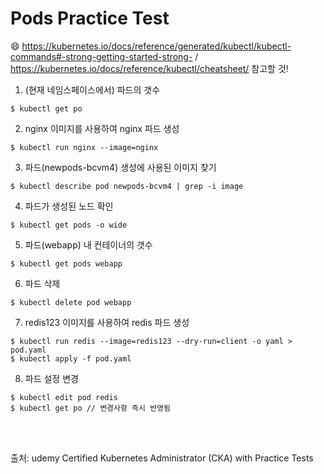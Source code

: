 # Pods Practice Test

:smile: https://kubernetes.io/docs/reference/generated/kubectl/kubectl-commands#-strong-getting-started-strong- / https://kubernetes.io/docs/reference/kubectl/cheatsheet/  참고할 것!

1. (현재 네임스페이스에서) 파드의 갯수

```
$ kubectl get po
```

2. nginx 이미지를 사용하여 nginx 파드 생성

```
$ kubectl run nginx --image=nginx
```

3. 파드(newpods-bcvm4) 생성에 사용된 이미지 찾기

```
$ kubectl describe pod newpods-bcvm4 | grep -i image
```

4. 파드가 생성된 노드 확인

```
$ kubectl get pods -o wide
```

5. 파드(webapp) 내 컨테이너의 갯수

```
$ kubectl get pods webapp
```

6. 파드 삭제

```
$ kubectl delete pod webapp
```

7. redis123 이미지를 사용하여 redis 파드 생성

```
$ kubectl run redis --image=redis123 --dry-run=client -o yaml > pod.yaml
$ kubectl apply -f pod.yaml
```

8. 파드 설정 변경

```
$ kubectl edit pod redis
$ kubectl get po // 변경사항 즉시 반영됨
```

<br>

<br>

출처:  udemy Certified Kubernetes Administrator (CKA) with Practice Tests